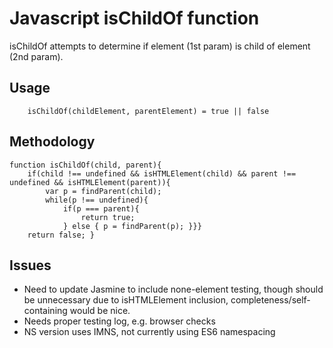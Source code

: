 # Javascript isChildOf function
isChildOf attempts to determine if element (1st param) is child of element (2nd param).
## Usage
```
    isChildOf(childElement, parentElement) = true || false
```

## Methodology

```
function isChildOf(child, parent){
    if(child !== undefined && isHTMLElement(child) && parent !== undefined && isHTMLElement(parent)){
        var p = findParent(child);
        while(p !== undefined){
            if(p === parent){
                return true;
            } else { p = findParent(p); }}}
    return false; }
```

## Issues

* Need to update Jasmine to include none-element testing, though should be unnecessary due to isHTMLElement inclusion, completeness/self-containing would be nice.
* Needs proper testing log, e.g. browser checks
* NS version uses IMNS, not currently using ES6 namespacing
